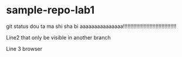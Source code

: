 # sample-repo-lab1
git status
dou ta ma shi sha bi
aaaaaaaaaaaaaaa!!!!!!!!!!!!!!!!!!!!!!!!!!!!!!!!!!!!

Line2 that only be visible in another branch

Line 3 browser

